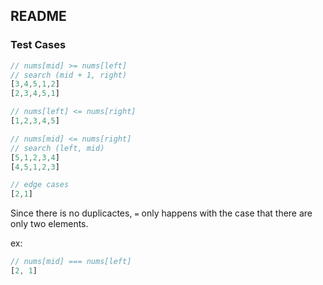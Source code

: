 ## README

### Test Cases

<!-- prettier-ignore -->
```js
// nums[mid] >= nums[left]
// search (mid + 1, right)
[3,4,5,1,2]
[2,3,4,5,1]

// nums[left] <= nums[right]
[1,2,3,4,5]

// nums[mid] <= nums[right]
// search (left, mid)
[5,1,2,3,4]
[4,5,1,2,3]

// edge cases
[2,1]
```

Since there is no duplicactes, `=` only happens with the case that there are only two elements.

ex:

<!-- prettier-ignore -->
```js
// nums[mid] === nums[left]
[2, 1]
```
